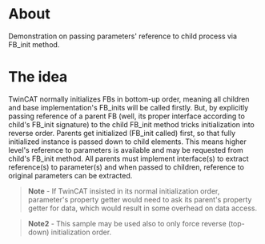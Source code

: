 # About
Demonstration on passing parameters' reference to child process via FB_init method.
# The idea
TwinCAT normally initializes FBs in bottom-up order, meaning all children and base implementation's FB_inits will be called firstly. But, by explicitly passing reference of a parent FB (well, its proper interface according to child's FB_init signature) to the child FB_init method tricks initialization into reverse order. Parents get initialized (FB_init called) first, so that fully initialized instance is passed down to child elements. This means higher level's reference to parameters is available and may be requested from child's FB_init method. All parents must implement interface(s) to extract reference(s) to parameter(s) and when passed to children, reference to original parameters can be extracted.
> **Note** - If TwinCAT insisted in its normal initialization order, parameter's property getter would need to ask its parent's property getter for data, which would result in some overhead on data access.

> **Note2** - This sample may be used also to only force reverse (top-down) initialization order.
